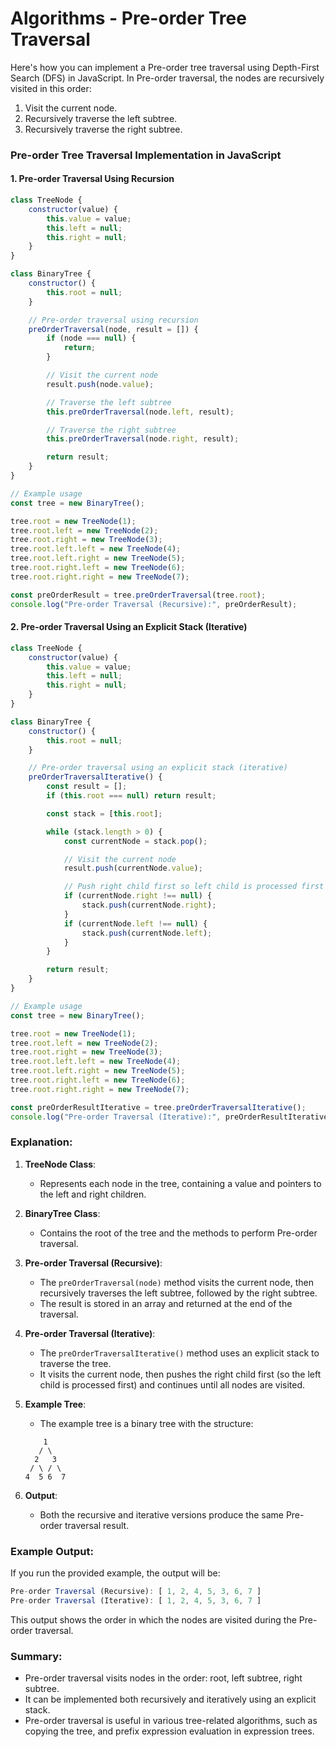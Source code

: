 # Algorithms - Pre-order Tree Traversal


Here's how you can implement a Pre-order tree traversal using Depth-First Search (DFS) in JavaScript. In Pre-order traversal, the nodes are recursively visited in this order:

1. Visit the current node.
2. Recursively traverse the left subtree.
3. Recursively traverse the right subtree.

### Pre-order Tree Traversal Implementation in JavaScript

#### 1. **Pre-order Traversal Using Recursion**

```javascript
class TreeNode {
    constructor(value) {
        this.value = value;
        this.left = null;
        this.right = null;
    }
}

class BinaryTree {
    constructor() {
        this.root = null;
    }

    // Pre-order traversal using recursion
    preOrderTraversal(node, result = []) {
        if (node === null) {
            return;
        }

        // Visit the current node
        result.push(node.value);

        // Traverse the left subtree
        this.preOrderTraversal(node.left, result);

        // Traverse the right subtree
        this.preOrderTraversal(node.right, result);

        return result;
    }
}

// Example usage
const tree = new BinaryTree();

tree.root = new TreeNode(1);
tree.root.left = new TreeNode(2);
tree.root.right = new TreeNode(3);
tree.root.left.left = new TreeNode(4);
tree.root.left.right = new TreeNode(5);
tree.root.right.left = new TreeNode(6);
tree.root.right.right = new TreeNode(7);

const preOrderResult = tree.preOrderTraversal(tree.root);
console.log("Pre-order Traversal (Recursive):", preOrderResult);
```

#### 2. **Pre-order Traversal Using an Explicit Stack (Iterative)**

```javascript
class TreeNode {
    constructor(value) {
        this.value = value;
        this.left = null;
        this.right = null;
    }
}

class BinaryTree {
    constructor() {
        this.root = null;
    }

    // Pre-order traversal using an explicit stack (iterative)
    preOrderTraversalIterative() {
        const result = [];
        if (this.root === null) return result;

        const stack = [this.root];

        while (stack.length > 0) {
            const currentNode = stack.pop();

            // Visit the current node
            result.push(currentNode.value);

            // Push right child first so left child is processed first
            if (currentNode.right !== null) {
                stack.push(currentNode.right);
            }
            if (currentNode.left !== null) {
                stack.push(currentNode.left);
            }
        }

        return result;
    }
}

// Example usage
const tree = new BinaryTree();

tree.root = new TreeNode(1);
tree.root.left = new TreeNode(2);
tree.root.right = new TreeNode(3);
tree.root.left.left = new TreeNode(4);
tree.root.left.right = new TreeNode(5);
tree.root.right.left = new TreeNode(6);
tree.root.right.right = new TreeNode(7);

const preOrderResultIterative = tree.preOrderTraversalIterative();
console.log("Pre-order Traversal (Iterative):", preOrderResultIterative);
```

### Explanation:

1. **TreeNode Class**:

   - Represents each node in the tree, containing a value and pointers to the left and right children.
2. **BinaryTree Class**:

   - Contains the root of the tree and the methods to perform Pre-order traversal.
3. **Pre-order Traversal (Recursive)**:

   - The `preOrderTraversal(node)` method visits the current node, then recursively traverses the left subtree, followed by the right subtree.
   - The result is stored in an array and returned at the end of the traversal.
4. **Pre-order Traversal (Iterative)**:

   - The `preOrderTraversalIterative()` method uses an explicit stack to traverse the tree.
   - It visits the current node, then pushes the right child first (so the left child is processed first) and continues until all nodes are visited.
5. **Example Tree**:

   - The example tree is a binary tree with the structure:

   ```
       1
      / \
     2   3
    / \ / \
   4  5 6  7
   ```
6. **Output**:

   - Both the recursive and iterative versions produce the same Pre-order traversal result.

### Example Output:

If you run the provided example, the output will be:

```javascript
Pre-order Traversal (Recursive): [ 1, 2, 4, 5, 3, 6, 7 ]
Pre-order Traversal (Iterative): [ 1, 2, 4, 5, 3, 6, 7 ]
```

This output shows the order in which the nodes are visited during the Pre-order traversal.

### Summary:

- Pre-order traversal visits nodes in the order: root, left subtree, right subtree.
- It can be implemented both recursively and iteratively using an explicit stack.
- Pre-order traversal is useful in various tree-related algorithms, such as copying the tree, and prefix expression evaluation in expression trees.
